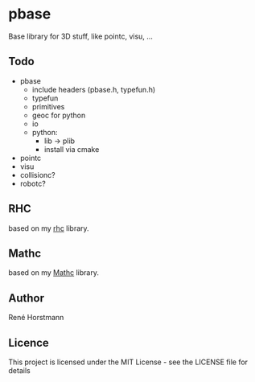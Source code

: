 # pbase
Base library for 3D stuff, like pointc, visu, ...

## Todo
- pbase
  - include headers (pbase.h, typefun.h)
  - typefun
  - primitives
  - geoc for python
  - io
  - python:
    - lib -> plib
    - install via cmake
- pointc
- visu
- collisionc?
- robotc?

## RHC
based on my [rhc](https://github.com/renehorstmann/rhc) library.

## Mathc
based on my [Mathc](https://github.com/renehorstmann/Mathc) library.

## Author

René Horstmann

## Licence

This project is licensed under the MIT License - see the LICENSE file for details

